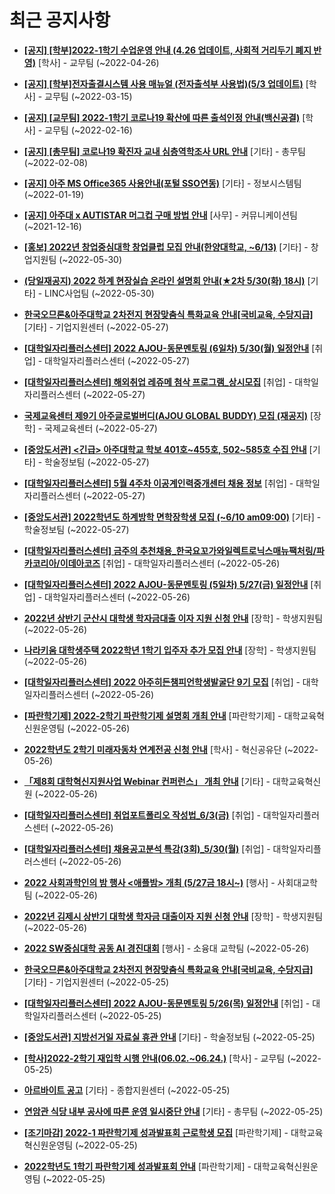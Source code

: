 # 최근 공지사항

* **[[공지] [학부]2022-1학기 수업운영 안내 (4.26 업데이트, 사회적 거리두기 폐지 반영)](http://ajou.ac.kr/kr/ajou/notice.do?mode=view&amp;articleNo=196998&amp;article.offset=0&amp;articleLimit=30)**
 [학사] - 교무팀 (~2022-04-26)

* **[[공지] [학부]전자출결시스템 사용 매뉴얼 (전자출석부 사용법)(5/3 업데이트)](http://ajou.ac.kr/kr/ajou/notice.do?mode=view&amp;articleNo=192571&amp;article.offset=0&amp;articleLimit=30)**
 [학사] - 교무팀 (~2022-03-15)

* **[[공지] [교무팀] 2022-1학기 코로나19 확산에 따른 출석인정 안내(백신공결)](http://ajou.ac.kr/kr/ajou/notice.do?mode=view&amp;articleNo=180913&amp;article.offset=0&amp;articleLimit=30)**
 [학사] - 교무팀 (~2022-02-16)

* **[[공지] [총무팀] 코로나19 확진자 교내 심층역학조사 URL 안내](http://ajou.ac.kr/kr/ajou/notice.do?mode=view&amp;articleNo=180493&amp;article.offset=0&amp;articleLimit=30)**
 [기타] - 총무팀 (~2022-02-08)

* **[[공지] 아주 MS Office365 사용안내(포털 SSO연동)](http://ajou.ac.kr/kr/ajou/notice.do?mode=view&amp;articleNo=179802&amp;article.offset=0&amp;articleLimit=30)**
 [기타] - 정보시스템팀 (~2022-01-19)

* **[[공지] 아주대 x AUTISTAR 머그컵 구매 방법 안내](http://ajou.ac.kr/kr/ajou/notice.do?mode=view&amp;articleNo=147976&amp;article.offset=0&amp;articleLimit=30)**
 [사무] - 커뮤니케이션팀 (~2021-12-16)

* **[[홍보] 2022년 창업중심대학 창업클럽 모집 안내(한양대학교, ~6/13)](http://ajou.ac.kr/kr/ajou/notice.do?mode=view&amp;articleNo=199408&amp;article.offset=0&amp;articleLimit=30)**
 [기타] - 창업지원팀 (~2022-05-30)

* **[(당일재공지) 2022 하계 현장실습 온라인 설명회 안내(★2차 5/30(화) 18시)](http://ajou.ac.kr/kr/ajou/notice.do?mode=view&amp;articleNo=199405&amp;article.offset=0&amp;articleLimit=30)**
 [기타] - LINC사업팀 (~2022-05-30)

* **[한국오므론&amp;아주대학교 2차전지 현장맞춤식 특화교육 안내[국비교육, 수당지급]](http://ajou.ac.kr/kr/ajou/notice.do?mode=view&amp;articleNo=199394&amp;article.offset=0&amp;articleLimit=30)**
 [기타] - 기업지원센터 (~2022-05-27)

* **[[대학일자리플러스센터] 2022 AJOU-동문멘토링 (6일차) 5/30(월) 일정안내](http://ajou.ac.kr/kr/ajou/notice.do?mode=view&amp;articleNo=199393&amp;article.offset=0&amp;articleLimit=30)**
 [취업] - 대학일자리플러스센터 (~2022-05-27)

* **[[대학일자리플러스센터] 해외취업 레쥬메 첨삭 프로그램_상시모집](http://ajou.ac.kr/kr/ajou/notice.do?mode=view&amp;articleNo=199392&amp;article.offset=0&amp;articleLimit=30)**
 [취업] - 대학일자리플러스센터 (~2022-05-27)

* **[국제교육센터 제9기 아주글로벌버디(AJOU GLOBAL BUDDY) 모집 (재공지)](http://ajou.ac.kr/kr/ajou/notice.do?mode=view&amp;articleNo=199381&amp;article.offset=0&amp;articleLimit=30)**
 [장학] - 국제교육센터 (~2022-05-27)

* **[[중앙도서관] &lt;긴급&gt; 아주대학교 학보 401호~455호, 502~585호 수집 안내](http://ajou.ac.kr/kr/ajou/notice.do?mode=view&amp;articleNo=198956&amp;article.offset=0&amp;articleLimit=30)**
 [기타] - 학술정보팀 (~2022-05-27)

* **[[대학일자리플러스센터] 5월 4주차 이공계인력중개센터 채용 정보](http://ajou.ac.kr/kr/ajou/notice.do?mode=view&amp;articleNo=198679&amp;article.offset=0&amp;articleLimit=30)**
 [취업] - 대학일자리플러스센터 (~2022-05-27)

* **[[중앙도서관] 2022학년도 하계방학 면학장학생 모집 (~6/10 am09:00)](http://ajou.ac.kr/kr/ajou/notice.do?mode=view&amp;articleNo=198677&amp;article.offset=0&amp;articleLimit=30)**
 [기타] - 학술정보팀 (~2022-05-27)

* **[[대학일자리플러스센터] 금주의 추천채용_한국요꼬가와일렉트로닉스매뉴팩처링/파카코리아/이데아코즈](http://ajou.ac.kr/kr/ajou/notice.do?mode=view&amp;articleNo=198666&amp;article.offset=0&amp;articleLimit=30)**
 [취업] - 대학일자리플러스센터 (~2022-05-26)

* **[[대학일자리플러스센터] 2022 AJOU-동문멘토링 (5일차) 5/27(금) 일정안내](http://ajou.ac.kr/kr/ajou/notice.do?mode=view&amp;articleNo=198665&amp;article.offset=0&amp;articleLimit=30)**
 [취업] - 대학일자리플러스센터 (~2022-05-26)

* **[2022년 상반기 군산시 대학생 학자금대출 이자 지원 신청 안내](http://ajou.ac.kr/kr/ajou/notice.do?mode=view&amp;articleNo=198659&amp;article.offset=0&amp;articleLimit=30)**
 [장학] - 학생지원팀 (~2022-05-26)

* **[나라키움 대학생주택 2022학년 1학기 입주자 추가 모집 안내](http://ajou.ac.kr/kr/ajou/notice.do?mode=view&amp;articleNo=198654&amp;article.offset=0&amp;articleLimit=30)**
 [장학] - 학생지원팀 (~2022-05-26)

* **[[대학일자리플러스센터] 2022 아주히든챔피언학생발굴단 9기 모집](http://ajou.ac.kr/kr/ajou/notice.do?mode=view&amp;articleNo=198608&amp;article.offset=0&amp;articleLimit=30)**
 [취업] - 대학일자리플러스센터 (~2022-05-26)

* **[[파란학기제] 2022-2학기 파란학기제 설명회 개최 안내](http://ajou.ac.kr/kr/ajou/notice.do?mode=view&amp;articleNo=198607&amp;article.offset=0&amp;articleLimit=30)**
 [파란학기제] - 대학교육혁신원운영팀 (~2022-05-26)

* **[2022학년도 2학기 미래자동차 연계전공 신청 안내](http://ajou.ac.kr/kr/ajou/notice.do?mode=view&amp;articleNo=198600&amp;article.offset=0&amp;articleLimit=30)**
 [학사] - 혁신공유단 (~2022-05-26)

* **[「제8회 대학혁신지원사업 Webinar 컨퍼런스」 개최 안내](http://ajou.ac.kr/kr/ajou/notice.do?mode=view&amp;articleNo=198580&amp;article.offset=0&amp;articleLimit=30)**
 [기타] - 대학교육혁신원 (~2022-05-26)

* **[[대학일자리플러스센터] 취업포트폴리오 작성법_6/3(금)](http://ajou.ac.kr/kr/ajou/notice.do?mode=view&amp;articleNo=198578&amp;article.offset=0&amp;articleLimit=30)**
 [취업] - 대학일자리플러스센터 (~2022-05-26)

* **[[대학일자리플러스센터] 채용공고분석 특강(3회)_5/30(월)](http://ajou.ac.kr/kr/ajou/notice.do?mode=view&amp;articleNo=198577&amp;article.offset=0&amp;articleLimit=30)**
 [취업] - 대학일자리플러스센터 (~2022-05-26)

* **[2022 사회과학인의 밤 행사 &lt;애플밤&gt; 개최 (5/27금 18시~)](http://ajou.ac.kr/kr/ajou/notice.do?mode=view&amp;articleNo=198576&amp;article.offset=0&amp;articleLimit=30)**
 [행사] - 사회대교학팀 (~2022-05-26)

* **[2022년 김제시 상반기 대학생 학자금 대출이자 지원 신청 안내](http://ajou.ac.kr/kr/ajou/notice.do?mode=view&amp;articleNo=198571&amp;article.offset=0&amp;articleLimit=30)**
 [장학] - 학생지원팀 (~2022-05-26)

* **[2022 SW중심대학 공동 AI 경진대회](http://ajou.ac.kr/kr/ajou/notice.do?mode=view&amp;articleNo=198568&amp;article.offset=0&amp;articleLimit=30)**
 [행사] - 소융대 교학팀 (~2022-05-26)

* **[한국오므론&amp;아주대학교 2차전지 현장맞춤식 특화교육 안내[국비교육, 수당지급]](http://ajou.ac.kr/kr/ajou/notice.do?mode=view&amp;articleNo=198564&amp;article.offset=0&amp;articleLimit=30)**
 [기타] - 기업지원센터 (~2022-05-25)

* **[[대학일자리플러스센터] 2022 AJOU-동문멘토링 5/26(목) 일정안내](http://ajou.ac.kr/kr/ajou/notice.do?mode=view&amp;articleNo=198563&amp;article.offset=0&amp;articleLimit=30)**
 [취업] - 대학일자리플러스센터 (~2022-05-25)

* **[[중앙도서관] 지방선거일 자료실 휴관 안내](http://ajou.ac.kr/kr/ajou/notice.do?mode=view&amp;articleNo=198561&amp;article.offset=0&amp;articleLimit=30)**
 [기타] - 학술정보팀 (~2022-05-25)

* **[[학사]2022-2학기 재입학 시행 안내(06.02.~06.24.)](http://ajou.ac.kr/kr/ajou/notice.do?mode=view&amp;articleNo=198556&amp;article.offset=0&amp;articleLimit=30)**
 [학사] - 교무팀 (~2022-05-25)

* **[아르바이트 공고](http://ajou.ac.kr/kr/ajou/notice.do?mode=view&amp;articleNo=198545&amp;article.offset=0&amp;articleLimit=30)**
 [기타] - 종합지원센터 (~2022-05-25)

* **[연암관 식당 내부 공사에 따른 운영 일시중단 안내](http://ajou.ac.kr/kr/ajou/notice.do?mode=view&amp;articleNo=198540&amp;article.offset=0&amp;articleLimit=30)**
 [기타] - 총무팀 (~2022-05-25)

* **[[조기마감] 2022-1 파란학기제 성과발표회 근로학생 모집](http://ajou.ac.kr/kr/ajou/notice.do?mode=view&amp;articleNo=198515&amp;article.offset=0&amp;articleLimit=30)**
 [파란학기제] - 대학교육혁신원운영팀 (~2022-05-25)

* **[2022학년도 1학기 파란학기제 성과발표회 안내](http://ajou.ac.kr/kr/ajou/notice.do?mode=view&amp;articleNo=198511&amp;article.offset=0&amp;articleLimit=30)**
 [파란학기제] - 대학교육혁신원운영팀 (~2022-05-25)
